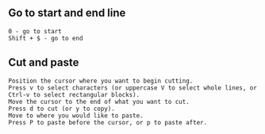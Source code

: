 
## Go to start and end line

    0 - go to start
    Shift + $ - go to end

## Cut and paste

    Position the cursor where you want to begin cutting.
    Press v to select characters (or uppercase V to select whole lines, or Ctrl-v to select rectangular blocks).
    Move the cursor to the end of what you want to cut.
    Press d to cut (or y to copy).
    Move to where you would like to paste.
    Press P to paste before the cursor, or p to paste after. 

